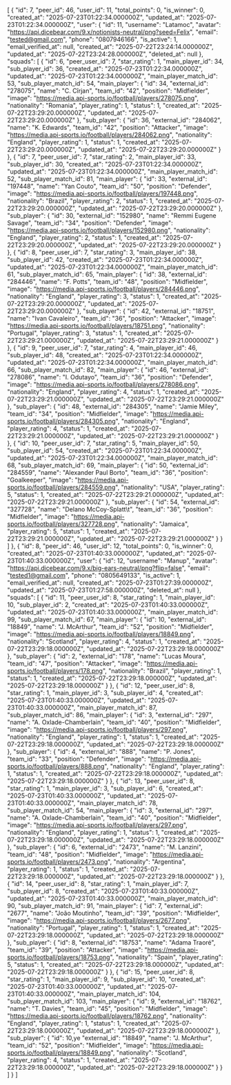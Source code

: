 [
    {
        "id": 7,
        "peer_id": 46,
        "user_id": 11,
        "total_points": 0,
        "is_winner": 0,
        "created_at": "2025-07-23T01:22:34.000000Z",
        "updated_at": "2025-07-23T01:22:34.000000Z",
        "user": {
            "id": 11,
            "username": "Latamoc",
            "avatar": "https://api.dicebear.com/9.x/notionists-neutral/png?seed=Felix",
            "email": "tested@gmail.com",
            "phone": "0807946166",
            "is_active": 1,
            "email_verified_at": null,
            "created_at": "2025-07-22T23:24:14.000000Z",
            "updated_at": "2025-07-22T23:24:28.000000Z",
            "deleted_at": null
        },
        "squads": [
            {
                "id": 6,
                "peer_user_id": 7,
                "star_rating": 1,
                "main_player_id": 34,
                "sub_player_id": 36,
                "created_at": "2025-07-23T01:22:34.000000Z",
                "updated_at": "2025-07-23T01:22:34.000000Z",
                "main_player_match_id": 53,
                "sub_player_match_id": 54,
                "main_player": {
                    "id": 34,
                    "external_id": "278075",
                    "name": "C. Cîrjan",
                    "team_id": "42",
                    "position": "Midfielder",
                    "image": "https://media.api-sports.io/football/players/278075.png",
                    "nationality": "Romania",
                    "player_rating": 1,
                    "status": 1,
                    "created_at": "2025-07-22T23:29:20.000000Z",
                    "updated_at": "2025-07-22T23:29:20.000000Z"
                },
                "sub_player": {
                    "id": 36,
                    "external_id": "284062",
                    "name": "K. Edwards",
                    "team_id": "42",
                    "position": "Attacker",
                    "image": "https://media.api-sports.io/football/players/284062.png",
                    "nationality": "England",
                    "player_rating": 1,
                    "status": 1,
                    "created_at": "2025-07-22T23:29:20.000000Z",
                    "updated_at": "2025-07-22T23:29:20.000000Z"
                }
            },
            {
                "id": 7,
                "peer_user_id": 7,
                "star_rating": 2,
                "main_player_id": 33,
                "sub_player_id": 30,
                "created_at": "2025-07-23T01:22:34.000000Z",
                "updated_at": "2025-07-23T01:22:34.000000Z",
                "main_player_match_id": 52,
                "sub_player_match_id": 81,
                "main_player": {
                    "id": 33,
                    "external_id": "197448",
                    "name": "Yan Couto",
                    "team_id": "50",
                    "position": "Defender",
                    "image": "https://media.api-sports.io/football/players/197448.png",
                    "nationality": "Brazil",
                    "player_rating": 2,
                    "status": 1,
                    "created_at": "2025-07-22T23:29:20.000000Z",
                    "updated_at": "2025-07-22T23:29:20.000000Z"
                },
                "sub_player": {
                    "id": 30,
                    "external_id": "152980",
                    "name": "Remmi Eugene Savage",
                    "team_id": "34",
                    "position": "Defender",
                    "image": "https://media.api-sports.io/football/players/152980.png",
                    "nationality": "England",
                    "player_rating": 2,
                    "status": 1,
                    "created_at": "2025-07-22T23:29:20.000000Z",
                    "updated_at": "2025-07-22T23:29:20.000000Z"
                }
            },
            {
                "id": 8,
                "peer_user_id": 7,
                "star_rating": 3,
                "main_player_id": 38,
                "sub_player_id": 42,
                "created_at": "2025-07-23T01:22:34.000000Z",
                "updated_at": "2025-07-23T01:22:34.000000Z",
                "main_player_match_id": 61,
                "sub_player_match_id": 65,
                "main_player": {
                    "id": 38,
                    "external_id": "284446",
                    "name": "F. Potts",
                    "team_id": "48",
                    "position": "Midfielder",
                    "image": "https://media.api-sports.io/football/players/284446.png",
                    "nationality": "England",
                    "player_rating": 3,
                    "status": 1,
                    "created_at": "2025-07-22T23:29:20.000000Z",
                    "updated_at": "2025-07-22T23:29:20.000000Z"
                },
                "sub_player": {
                    "id": 42,
                    "external_id": "18751",
                    "name": "Ivan Cavaleiro",
                    "team_id": "36",
                    "position": "Attacker",
                    "image": "https://media.api-sports.io/football/players/18751.png",
                    "nationality": "Portugal",
                    "player_rating": 3,
                    "status": 1,
                    "created_at": "2025-07-22T23:29:21.000000Z",
                    "updated_at": "2025-07-22T23:29:21.000000Z"
                }
            },
            {
                "id": 9,
                "peer_user_id": 7,
                "star_rating": 4,
                "main_player_id": 46,
                "sub_player_id": 48,
                "created_at": "2025-07-23T01:22:34.000000Z",
                "updated_at": "2025-07-23T01:22:34.000000Z",
                "main_player_match_id": 66,
                "sub_player_match_id": 82,
                "main_player": {
                    "id": 46,
                    "external_id": "278086",
                    "name": "I. Odutayo",
                    "team_id": "36",
                    "position": "Defender",
                    "image": "https://media.api-sports.io/football/players/278086.png",
                    "nationality": "England",
                    "player_rating": 4,
                    "status": 1,
                    "created_at": "2025-07-22T23:29:21.000000Z",
                    "updated_at": "2025-07-22T23:29:21.000000Z"
                },
                "sub_player": {
                    "id": 48,
                    "external_id": "284305",
                    "name": "Jamie Miley",
                    "team_id": "34",
                    "position": "Midfielder",
                    "image": "https://media.api-sports.io/football/players/284305.png",
                    "nationality": "England",
                    "player_rating": 4,
                    "status": 1,
                    "created_at": "2025-07-22T23:29:21.000000Z",
                    "updated_at": "2025-07-22T23:29:21.000000Z"
                }
            },
            {
                "id": 10,
                "peer_user_id": 7,
                "star_rating": 5,
                "main_player_id": 50,
                "sub_player_id": 54,
                "created_at": "2025-07-23T01:22:34.000000Z",
                "updated_at": "2025-07-23T01:22:34.000000Z",
                "main_player_match_id": 68,
                "sub_player_match_id": 69,
                "main_player": {
                    "id": 50,
                    "external_id": "284559",
                    "name": "Alexander Paul Borto",
                    "team_id": "36",
                    "position": "Goalkeeper",
                    "image": "https://media.api-sports.io/football/players/284559.png",
                    "nationality": "USA",
                    "player_rating": 5,
                    "status": 1,
                    "created_at": "2025-07-22T23:29:21.000000Z",
                    "updated_at": "2025-07-22T23:29:21.000000Z"
                },
                "sub_player": {
                    "id": 54,
                    "external_id": "327728",
                    "name": "Delano McCoy-Splatt\\t",
                    "team_id": "36",
                    "position": "Midfielder",
                    "image": "https://media.api-sports.io/football/players/327728.png",
                    "nationality": "Jamaica",
                    "player_rating": 5,
                    "status": 1,
                    "created_at": "2025-07-22T23:29:21.000000Z",
                    "updated_at": "2025-07-22T23:29:21.000000Z"
                }
            }
        ]
    },
    {
        "id": 8,
        "peer_id": 46,
        "user_id": 12,
        "total_points": 0,
        "is_winner": 0,
        "created_at": "2025-07-23T01:40:33.000000Z",
        "updated_at": "2025-07-23T01:40:33.000000Z",
        "user": {
            "id": 12,
            "username": "Manup",
            "avatar": "https://api.dicebear.com/9.x/big-ears-neutral/png?flip=false",
            "email": "tested1@gmail.com",
            "phone": "0805649133",
            "is_active": 1,
            "email_verified_at": null,
            "created_at": "2025-07-23T01:27:39.000000Z",
            "updated_at": "2025-07-23T01:27:58.000000Z",
            "deleted_at": null
        },
        "squads": [
            {
                "id": 11,
                "peer_user_id": 8,
                "star_rating": 1,
                "main_player_id": 10,
                "sub_player_id": 2,
                "created_at": "2025-07-23T01:40:33.000000Z",
                "updated_at": "2025-07-23T01:40:33.000000Z",
                "main_player_match_id": 99,
                "sub_player_match_id": 67,
                "main_player": {
                    "id": 10,
                    "external_id": "18849",
                    "name": "J. McArthur",
                    "team_id": "52",
                    "position": "Midfielder",
                    "image": "https://media.api-sports.io/football/players/18849.png",
                    "nationality": "Scotland",
                    "player_rating": 4,
                    "status": 1,
                    "created_at": "2025-07-22T23:29:18.000000Z",
                    "updated_at": "2025-07-22T23:29:18.000000Z"
                },
                "sub_player": {
                    "id": 2,
                    "external_id": "178",
                    "name": "Lucas Moura",
                    "team_id": "47",
                    "position": "Attacker",
                    "image": "https://media.api-sports.io/football/players/178.png",
                    "nationality": "Brazil",
                    "player_rating": 1,
                    "status": 1,
                    "created_at": "2025-07-22T23:29:18.000000Z",
                    "updated_at": "2025-07-22T23:29:18.000000Z"
                }
            },
            {
                "id": 12,
                "peer_user_id": 8,
                "star_rating": 1,
                "main_player_id": 3,
                "sub_player_id": 4,
                "created_at": "2025-07-23T01:40:33.000000Z",
                "updated_at": "2025-07-23T01:40:33.000000Z",
                "main_player_match_id": 87,
                "sub_player_match_id": 86,
                "main_player": {
                    "id": 3,
                    "external_id": "297",
                    "name": "A. Oxlade-Chamberlain",
                    "team_id": "40",
                    "position": "Midfielder",
                    "image": "https://media.api-sports.io/football/players/297.png",
                    "nationality": "England",
                    "player_rating": 1,
                    "status": 1,
                    "created_at": "2025-07-22T23:29:18.000000Z",
                    "updated_at": "2025-07-22T23:29:18.000000Z"
                },
                "sub_player": {
                    "id": 4,
                    "external_id": "888",
                    "name": "P. Jones",
                    "team_id": "33",
                    "position": "Defender",
                    "image": "https://media.api-sports.io/football/players/888.png",
                    "nationality": "England",
                    "player_rating": 1,
                    "status": 1,
                    "created_at": "2025-07-22T23:29:18.000000Z",
                    "updated_at": "2025-07-22T23:29:18.000000Z"
                }
            },
            {
                "id": 13,
                "peer_user_id": 8,
                "star_rating": 1,
                "main_player_id": 3,
                "sub_player_id": 6,
                "created_at": "2025-07-23T01:40:33.000000Z",
                "updated_at": "2025-07-23T01:40:33.000000Z",
                "main_player_match_id": 78,
                "sub_player_match_id": 54,
                "main_player": {
                    "id": 3,
                    "external_id": "297",
                    "name": "A. Oxlade-Chamberlain",
                    "team_id": "40",
                    "position": "Midfielder",
                    "image": "https://media.api-sports.io/football/players/297.png",
                    "nationality": "England",
                    "player_rating": 1,
                    "status": 1,
                    "created_at": "2025-07-22T23:29:18.000000Z",
                    "updated_at": "2025-07-22T23:29:18.000000Z"
                },
                "sub_player": {
                    "id": 6,
                    "external_id": "2473",
                    "name": "M. Lanzini",
                    "team_id": "48",
                    "position": "Midfielder",
                    "image": "https://media.api-sports.io/football/players/2473.png",
                    "nationality": "Argentina",
                    "player_rating": 1,
                    "status": 1,
                    "created_at": "2025-07-22T23:29:18.000000Z",
                    "updated_at": "2025-07-22T23:29:18.000000Z"
                }
            },
            {
                "id": 14,
                "peer_user_id": 8,
                "star_rating": 1,
                "main_player_id": 7,
                "sub_player_id": 8,
                "created_at": "2025-07-23T01:40:33.000000Z",
                "updated_at": "2025-07-23T01:40:33.000000Z",
                "main_player_match_id": 90,
                "sub_player_match_id": 91,
                "main_player": {
                    "id": 7,
                    "external_id": "2677",
                    "name": "João Moutinho",
                    "team_id": "39",
                    "position": "Midfielder",
                    "image": "https://media.api-sports.io/football/players/2677.png",
                    "nationality": "Portugal",
                    "player_rating": 1,
                    "status": 1,
                    "created_at": "2025-07-22T23:29:18.000000Z",
                    "updated_at": "2025-07-22T23:29:18.000000Z"
                },
                "sub_player": {
                    "id": 8,
                    "external_id": "18753",
                    "name": "Adama Traoré",
                    "team_id": "39",
                    "position": "Attacker",
                    "image": "https://media.api-sports.io/football/players/18753.png",
                    "nationality": "Spain",
                    "player_rating": 5,
                    "status": 1,
                    "created_at": "2025-07-22T23:29:18.000000Z",
                    "updated_at": "2025-07-22T23:29:18.000000Z"
                }
            },
            {
                "id": 15,
                "peer_user_id": 8,
                "star_rating": 1,
                "main_player_id": 9,
                "sub_player_id": 10,
                "created_at": "2025-07-23T01:40:33.000000Z",
                "updated_at": "2025-07-23T01:40:33.000000Z",
                "main_player_match_id": 104,
                "sub_player_match_id": 103,
                "main_player": {
                    "id": 9,
                    "external_id": "18762",
                    "name": "T. Davies",
                    "team_id": "45",
                    "position": "Midfielder",
                    "image": "https://media.api-sports.io/football/players/18762.png",
                    "nationality": "England",
                    "player_rating": 1,
                    "status": 1,
                    "created_at": "2025-07-22T23:29:18.000000Z",
                    "updated_at": "2025-07-22T23:29:18.000000Z"
                },
                "sub_player": {
                    "id": 10,ye
                    "external_id": "18849",
                    "name": "J. McArthur",
                    "team_id": "52",
                    "position": "Midfielder",
                    "image": "https://media.api-sports.io/football/players/18849.png",
                    "nationality": "Scotland",
                    "player_rating": 4,
                    "status": 1,
                    "created_at": "2025-07-22T23:29:18.000000Z",
                    "updated_at": "2025-07-22T23:29:18.000000Z"
                }
            }
        ]
    }
]
